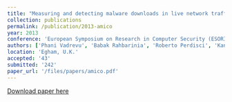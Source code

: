 ```yaml
---
title: "Measuring and detecting malware downloads in live network traffic"
collection: publications
permalink: /publication/2013-amico
year: 2013
conference: 'European Symposium on Research in Computer Security (ESORICS)'
authors: ['Phani Vadrevu', 'Babak Rahbarinia', 'Roberto Perdisci', 'Kang Li', 'Manos Antonakakis']
location: 'Egham, U.K.'
accepted: '43'
submitted: '242'
paper_url: '/files/papers/amico.pdf'
---
```

[Download paper here](/files/papers/amico.pdf)
